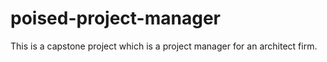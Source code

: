 # poised-project-manager
This is a capstone project which is a project manager for an architect firm. 
